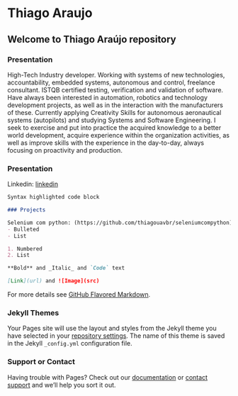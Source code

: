 # Thiago Araujo

## Welcome to Thiago Araújo repository

### Presentation

High-Tech Industry developer. Working with systems of new technologies, accountability, embedded systems, autonomous and control, freelance consultant. ISTQB certified testing, verification and validation of software. Have always been interested in automation, robotics and technology development projects, as well as in the interaction with the manufacturers of these. Currently applying Creativity Skills for autonomous aeronautical systems (autopilots) and studying Systems and Software Engineering. I seek to exercise and put into practice the acquired knowledge to a better world development, acquire experience within the organization activities, as well as improve skills with the experience in the day-to-day, always focusing on proactivity and production. 

### Presentation

Linkedin: [linkedin](https://www.linkedin.com/in/thiagouavbr/)

```markdown
Syntax highlighted code block

### Projects

Selenium com python: (https://github.com/thiagouavbr/seleniumcompython)
- Bulleted
- List

1. Numbered
2. List

**Bold** and _Italic_ and `Code` text

[Link](url) and ![Image](src)
```

For more details see [GitHub Flavored Markdown](https://guides.github.com/features/mastering-markdown/).

### Jekyll Themes

Your Pages site will use the layout and styles from the Jekyll theme you have selected in your [repository settings](https://github.com/thiagouavbr/jobs/settings). The name of this theme is saved in the Jekyll `_config.yml` configuration file.

### Support or Contact

Having trouble with Pages? Check out our [documentation](https://help.github.com/categories/github-pages-basics/) or [contact support](https://github.com/contact) and we’ll help you sort it out.
